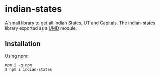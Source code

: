# indian-states

A small library to get all Indian States, UT and Capitals.
The indian-states library exported as a [UMD](https://github.com/umdjs/umd) module.

## Installation

<!-- In a browser:

```html
<script src="https://unpkg.com/browse/indian-states@0.1.1/dist/"></script>
``` -->

Using npm:

```shell
npm i -g npm
$ npm i indian-states
```
